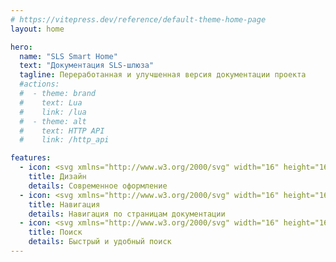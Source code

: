 ```yaml
---
# https://vitepress.dev/reference/default-theme-home-page
layout: home

hero:
  name: "SLS Smart Home"
  text: "Документация SLS-шлюза"
  tagline: Переработанная и улучшенная версия документации проекта
  #actions:
  #  - theme: brand
  #    text: Lua
  #    link: /lua
  #  - theme: alt
  #    text: HTTP API
  #    link: /http_api

features:
  - icon: <svg xmlns="http://www.w3.org/2000/svg" width="16" height="16" fill="currentColor" class="bi bi-box2-heart-fill" viewBox="0 0 16 16">  <path d="M3.75 0a1 1 0 0 0-.8.4L.1 4.2a.5.5 0 0 0-.1.3V15a1 1 0 0 0 1 1h14a1 1 0 0 0 1-1V4.5a.5.5 0 0 0-.1-.3L13.05.4a1 1 0 0 0-.8-.4h-8.5ZM8.5 4h6l.5.667V5H1v-.333L1.5 4h6V1h1v3ZM8 7.993c1.664-1.711 5.825 1.283 0 5.132-5.825-3.85-1.664-6.843 0-5.132Z"/></svg>
    title: Дизайн
    details: Современное оформление
  - icon: <svg xmlns="http://www.w3.org/2000/svg" width="16" height="16" fill="currentColor" class="bi bi-list-columns-reverse" viewBox="0 0 16 16"><path fill-rule="evenodd" d="M0 .5A.5.5 0 0 1 .5 0h2a.5.5 0 0 1 0 1h-2A.5.5 0 0 1 0 .5Zm4 0a.5.5 0 0 1 .5-.5h10a.5.5 0 0 1 0 1h-10A.5.5 0 0 1 4 .5Zm-4 2A.5.5 0 0 1 .5 2h2a.5.5 0 0 1 0 1h-2a.5.5 0 0 1-.5-.5Zm4 0a.5.5 0 0 1 .5-.5h9a.5.5 0 0 1 0 1h-9a.5.5 0 0 1-.5-.5Zm-4 2A.5.5 0 0 1 .5 4h2a.5.5 0 0 1 0 1h-2a.5.5 0 0 1-.5-.5Zm4 0a.5.5 0 0 1 .5-.5h11a.5.5 0 0 1 0 1h-11a.5.5 0 0 1-.5-.5Zm-4 2A.5.5 0 0 1 .5 6h2a.5.5 0 0 1 0 1h-2a.5.5 0 0 1-.5-.5Zm4 0a.5.5 0 0 1 .5-.5h8a.5.5 0 0 1 0 1h-8a.5.5 0 0 1-.5-.5Zm-4 2A.5.5 0 0 1 .5 8h2a.5.5 0 0 1 0 1h-2a.5.5 0 0 1-.5-.5Zm4 0a.5.5 0 0 1 .5-.5h8a.5.5 0 0 1 0 1h-8a.5.5 0 0 1-.5-.5Zm-4 2a.5.5 0 0 1 .5-.5h2a.5.5 0 0 1 0 1h-2a.5.5 0 0 1-.5-.5Zm4 0a.5.5 0 0 1 .5-.5h10a.5.5 0 0 1 0 1h-10a.5.5 0 0 1-.5-.5Zm-4 2a.5.5 0 0 1 .5-.5h2a.5.5 0 0 1 0 1h-2a.5.5 0 0 1-.5-.5Zm4 0a.5.5 0 0 1 .5-.5h6a.5.5 0 0 1 0 1h-6a.5.5 0 0 1-.5-.5Zm-4 2a.5.5 0 0 1 .5-.5h2a.5.5 0 0 1 0 1h-2a.5.5 0 0 1-.5-.5Zm4 0a.5.5 0 0 1 .5-.5h11a.5.5 0 0 1 0 1h-11a.5.5 0 0 1-.5-.5Z"/></svg>
    title: Навигация
    details: Навигация по страницам документации
  - icon: <svg xmlns="http://www.w3.org/2000/svg" width="16" height="16" fill="currentColor" class="bi bi-search" viewBox="0 0 16 16"><path d="M11.742 10.344a6.5 6.5 0 1 0-1.397 1.398h-.001c.03.04.062.078.098.115l3.85 3.85a1 1 0 0 0 1.415-1.414l-3.85-3.85a1.007 1.007 0 0 0-.115-.1zM12 6.5a5.5 5.5 0 1 1-11 0 5.5 5.5 0 0 1 11 0z"/></svg>
    title: Поиск
    details: Быстрый и удобный поиск
---
```


